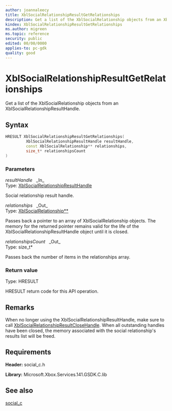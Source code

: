 ```yaml
---
author: joannaleecy
title: XblSocialRelationshipResultGetRelationships
description: Get a list of the XblSocialRelationship objects from an XblSocialRelationshipResultHandle.
kindex: XblSocialRelationshipResultGetRelationships
ms.author: migreen
ms.topic: reference
security: public
edited: 00/00/0000
applies-to: pc-gdk
quality: good
---
```


# XblSocialRelationshipResultGetRelationships  

Get a list of the XblSocialRelationship objects from an XblSocialRelationshipResultHandle.  

## Syntax  
  
```cpp
HRESULT XblSocialRelationshipResultGetRelationships(  
         XblSocialRelationshipResultHandle resultHandle,  
         const XblSocialRelationship** relationships,  
         size_t* relationshipsCount  
)  
```  
  
### Parameters  
  
*resultHandle* &nbsp;&nbsp;\_In\_  
Type: [XblSocialRelationshipResultHandle](../handles/xblsocialrelationshipresulthandle.md)  
  
Social relationship result handle.  
  
*relationships* &nbsp;&nbsp;\_Out\_  
Type: [XblSocialRelationship**](../structs/xblsocialrelationship.md)  
  
Passes back a pointer to an array of XblSocialRelationship objects. The memory for the returned pointer remains valid for the life of the XblSocialRelationshipResultHandle object until it is closed.  
  
*relationshipsCount* &nbsp;&nbsp;\_Out\_  
Type: size_t*  
  
Passes back the number of items in the relationships array.  
  
  
### Return value  
Type: HRESULT
  
HRESULT return code for this API operation.
  
## Remarks  
  
When no longer using the XblSocialRelationshipResultHandle, make sure to call [XblSocialRelationshipResultCloseHandle](xblsocialrelationshipresultclosehandle.md). When all outstanding handles have been closed, the memory associated with the social relationship's results list will be freed.
  
## Requirements  
  
**Header:** social_c.h
  
**Library:** Microsoft.Xbox.Services.141.GSDK.C.lib
  
## See also  
[social_c](../social_c_members.md)  
  
  